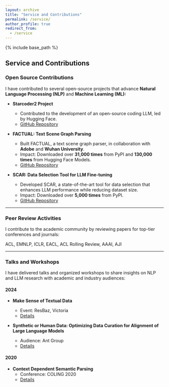 ```yaml
---
layout: archive
title: "Service and Contributions"
permalink: /service/
author_profile: true
redirect_from:
  - /service
---
```


{% include base_path %}

## Service and Contributions

### Open Source Contributions

I have contributed to several open-source projects that advance **Natural Language Processing (NLP)** and **Machine Learning (ML):**

- **Starcoder2 Project**  
  - Contributed to the development of an open-source coding LLM, led by Hugging Face. 
  - [GitHub Repository](https://github.com/bigcode-project/starcoder2)  

- **FACTUAL: Text Scene Graph Parsing**  
  - Built FACTUAL, a text scene graph parser, in collaboration with **Adobe** and **Wuhan University**.  
  - Impact: Downloaded over **31,000 times** from PyPI and **130,000 times** from Hugging Face Models.  
  - [GitHub Repository](https://github.com/zhuang-li/FactualSceneGraph)  

- **SCAR: Data Selection Tool for LLM Fine-tuning**  
  - Developed SCAR, a state-of-the-art tool for data selection that enhances LLM performance while reducing dataset size.  
  - Impact: Downloaded over **5,000 times** from PyPI.  
  - [GitHub Repository](https://github.com/zhuang-li/SCAR)  

---

### Peer Review Activities

I contribute to the academic community by reviewing papers for top-tier conferences and journals:

ACL, EMNLP, ICLR, EACL, ACL Rolling Review, AAAI, AJI

---

### Talks and Workshops

I have delivered talks and organized workshops to share insights on NLP and LLM research with academic and industry audiences:

#### 2024
- **Make Sense of Textual Data**  
  - Event: ResBaz, Victoria  
  - [Details](https://docs.google.com/presentation/d/1AgsvwwkyKHbZEsMJeyAwoHd8RvNjbpjCy5lRG7wwyNg/edit?usp=sharing)  

- **Synthetic or Human Data: Optimizing Data Curation for Alignment of Large Language Models**  
  - Audience: Ant Group  
  - [Details](https://docs.google.com/presentation/d/1EU4uhQyuJB2L0toIxNC2mYf-tDR-eK1e/edit?usp=sharing&ouid=113549627019053482077&rtpof=true&sd=true)  

#### 2020
- **Context Dependent Semantic Parsing**  
  - Conference: COLING 2020  
  - [Details](https://monashuni-my.sharepoint.com/:p:/g/personal/zhuang_li_monash_edu/EXAXDQoSPjVKopt7QVEU0-EBMbnxlI6I6U8mUKpL55y5_Q?rtime=4ymv6EMk3Ug)  
